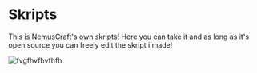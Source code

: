 # Skripts
This is NemusCraft's own skripts! Here you can take it and as long as it's open source you can freely edit the skript i made!


![fvgfhvfhvfhfh](https://github.com/NemusCraft/Skripts/assets/95968788/9e27d32d-9132-4740-a1e4-d07df37c648d)
